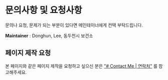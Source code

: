 # 문의사항 및 요청사항

문의나 요청, 문제가 되는 부분이 있다면 메인테이너에게 컨택 부탁드립니다.

**Maintainer** : Donghun, Lee, 동두천시 보건소

## 페이지 제작 요청

본 페이지와 같은 페이지 제작을 요청하고 싶으신 분은
["# Contact Me | 연락처"](https://github.com/hajun-myoung/covid-19-notice#contact-me--%EC%97%B0%EB%9D%BD%EC%B2%98)
를 참고해주세요.
